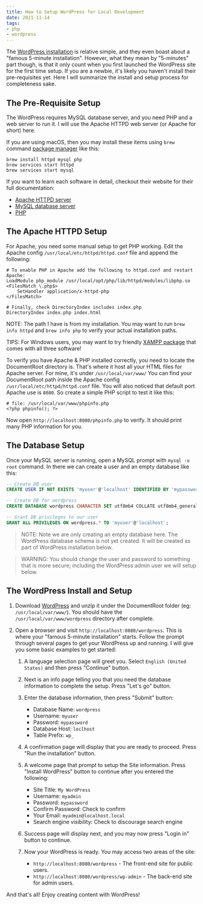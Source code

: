 ```yaml
---
title: How to Setup WordPress for Local Development
date: 2021-11-14
tags:
- php
- wordpress
---
```


The [WordPress installation](https://wordpress.org/support/article/how-to-install-wordpress/) is relative simple, and they even boast about a "famous 5-minute installation". However, what they mean by "5-minutes" part though, is that it only count when you first launched the WordPress site for the first time setup. If you are a newbie, it's likely you haven't install their pre-requisites yet. Here I will summarize the install and setup process for completeness sake.

## The Pre-Requisite Setup

The WordPress requires MySQL database server, and you need PHP and a web server to run it. I will use the Apache HTTPD web server (or Apache for short) here.

If you are using macOS, then you may install these items using `brew` command [package manager](https://brew.sh/) like this:

```
brew install httpd mysql php
brew services start httpd
brew services start mysql
```

If you want to learn each software in detail, checkout their website for their full documentation:

* [Apache HTTPD server](https://httpd.apache.org/)
* [MySQL database server](https://dev.mysql.com/downloads/mysql/)
* [PHP](https://www.php.net/downloads.php)

## The Apache HTTPD Setup

For Apache, you need some manual setup to get PHP working. Edit the Apache config 
`/usr/local/etc/httpd/httpd.conf` file and append the following:

```
# To enable PHP in Apache add the following to httpd.conf and restart Apache:
LoadModule php_module /usr/local/opt/php/lib/httpd/modules/libphp.so
<FilesMatch \.php$>
    SetHandler application/x-httpd-php
</FilesMatch>

# Finally, check DirectoryIndex includes index.php
DirectoryIndex index.php index.html
```

NOTE: The path I have is from my installation. You may want to run `brew info httpd` and 
`brew info php` to verify your actual installation paths.

TIPS: For Windows users, you may want to try friendly [XAMPP package](https://www.apachefriends.org/index.html) that comes with all three software!

To verify you have Apache & PHP installed correctly, you need to locate the DocumentRoot directory is.
That's where it host all your HTML files for Apache server. For mine, it's under `/usr/local/var/www/`
You can find your DocumentRoot path inside the Apache config `/usr/local/etc/httpd/httpd.conf` file.
You will also noticed that default port Apache use is `8080`. So create a simple PHP script to test it like this:

```
# file: /usr/local/var/www/phpinfo.php
<?php phpinfo(); ?>
```

Now open `http://localhost:8080/phpinfo.php` to verify. It should print many PHP information for you.

## The Database Setup

Once your MySQL server is running, open a MySQL prompt with `mysql -u root` command. In there we can create a user and an empty database like this:
        
```sql
-- Create DB user
CREATE USER IF NOT EXISTS 'myuser'@'localhost' IDENTIFIED BY 'mypassword';

-- Create DB for wordpress
CREATE DATABASE wordpress CHARACTER SET utf8mb4 COLLATE utf8mb4_general_ci;

-- Grant DB privileges to our user
GRANT ALL PRIVILEGES ON wordpress.* TO 'myuser'@'localhost';
```

> NOTE: Note we are only creating an empty database here. The WordPress database schema is not yet created. It will be created as part of WordPress installation below.

> WARNING: You should change the user and password to something that is more secure; including the WordPress admin user we will setup below.

## The WordPress Install and Setup

1. Download [WordPress](https://wordpress.org/download/#download-install) and unzip it under the DocumentRoot folder (eg: `/usr/local/var/www/`). You should have the `/usr/local/var/www/wordpress` directory after complete.
        
3. Open a browser and visit `http://localhost:8080/wordpress`. This is where your "famous 5-minute installation" starts. Follow the prompt through several pages to get your WordPress up and running. I will give you some basic examples to get started:

    1. A language selection page will greet you. Select `English (United States)` and then press "Continue" button.
    2. Next is an info page telling you that you need the database information to complete the setup. Press "Let's go" button.
    3. Enter the database information, then press "Submit" button:
    
        * Database Name: `wordpress`
        * Username: `myuser`
        * Password: `mypassword`
        * Database Host: `loclhost`
        * Table Prefix: `wp_`
      
    4. A confirmation page will display that you are ready to proceed. Press "Run the installation" button.
    5. A welcome page that prompt to setup the Site information. Press "Install WordPress" button to continue after you entered the following:
    
        * Site Title: `My WordPress`
        * Username: `myadmin`
        * Password: `mypassword`
        * Confirm Password: Check to confirm
        * Your Email: `myadmin@localhost.local`
        * Search engine visibility: Check to discourage search engine
      
    6. Success page will display next, and you may now press "Login in" button to continue.
    
    7. Now your WordPress is ready. You may access two areas of the site:
    
        * `http://localhost:8080/wordpress` - The front-end site for public users. 
        * `http://localhost:8080/wordpress/wp-admin` - The back-end site for admin users.
        
And that's all! Enjoy creating content with WordPress!
